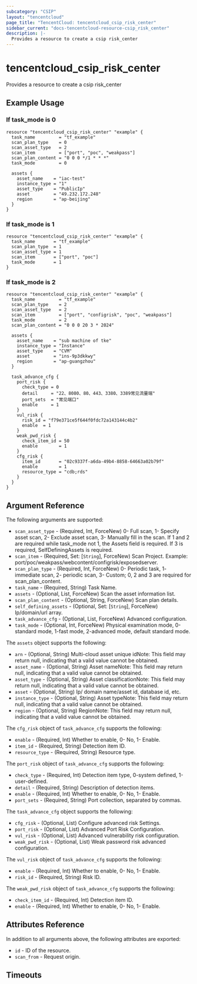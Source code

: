 ```yaml
---
subcategory: "CSIP"
layout: "tencentcloud"
page_title: "TencentCloud: tencentcloud_csip_risk_center"
sidebar_current: "docs-tencentcloud-resource-csip_risk_center"
description: |-
  Provides a resource to create a csip risk_center
---
```


# tencentcloud_csip_risk_center

Provides a resource to create a csip risk_center

## Example Usage

### If task_mode is 0

```hcl
resource "tencentcloud_csip_risk_center" "example" {
  task_name         = "tf_example"
  scan_plan_type    = 0
  scan_asset_type   = 2
  scan_item         = ["port", "poc", "weakpass"]
  scan_plan_content = "0 0 0 */1 * * *"
  task_mode         = 0

  assets {
    asset_name    = "iac-test"
    instance_type = "1"
    asset_type    = "PublicIp"
    asset         = "49.232.172.248"
    region        = "ap-beijing"
  }
}
```

### If task_mode is 1

```hcl
resource "tencentcloud_csip_risk_center" "example" {
  task_name       = "tf_example"
  scan_plan_type  = 1
  scan_asset_type = 1
  scan_item       = ["port", "poc"]
  task_mode       = 1
}
```

### If task_mode is 2

```hcl
resource "tencentcloud_csip_risk_center" "example" {
  task_name         = "tf_example"
  scan_plan_type    = 2
  scan_asset_type   = 2
  scan_item         = ["port", "configrisk", "poc", "weakpass"]
  task_mode         = 2
  scan_plan_content = "0 0 0 20 3 * 2024"

  assets {
    asset_name    = "sub machine of tke"
    instance_type = "Instance"
    asset_type    = "CVM"
    asset         = "ins-9p3dkkwy"
    region        = "ap-guangzhou"
  }

  task_advance_cfg {
    port_risk {
      check_type = 0
      detail     = "22、8080、80、443、3380、3389常见流量端"
      port_sets  = "常见端口"
      enable     = 1
    }
    vul_risk {
      risk_id = "f79e371ce5f644f0fdc72a143144c4b2"
      enable  = 1
    }
    weak_pwd_risk {
      check_item_id = 50
      enable        = 1
    }
    cfg_risk {
      item_id       = "02c9337f-a6da-49b4-8858-64663a02b79f"
      enable        = 1
      resource_type = "cdb;rds"
    }
  }
}
```

## Argument Reference

The following arguments are supported:

* `scan_asset_type` - (Required, Int, ForceNew) 0- Full scan, 1- Specify asset scan, 2- Exclude asset scan, 3- Manually fill in the scan. If 1 and 2 are required while task_mode not 1, the Assets field is required. If 3 is required, SelfDefiningAssets is required.
* `scan_item` - (Required, Set: [`String`], ForceNew) Scan Project. Example: port/poc/weakpass/webcontent/configrisk/exposedserver.
* `scan_plan_type` - (Required, Int, ForceNew) 0- Periodic task, 1- immediate scan, 2- periodic scan, 3- Custom; 0, 2 and 3 are required for scan_plan_content.
* `task_name` - (Required, String) Task Name.
* `assets` - (Optional, List, ForceNew) Scan the asset information list.
* `scan_plan_content` - (Optional, String, ForceNew) Scan plan details.
* `self_defining_assets` - (Optional, Set: [`String`], ForceNew) Ip/domain/url array.
* `task_advance_cfg` - (Optional, List, ForceNew) Advanced configuration.
* `task_mode` - (Optional, Int, ForceNew) Physical examination mode, 0-standard mode, 1-fast mode, 2-advanced mode, default standard mode.

The `assets` object supports the following:

* `arn` - (Optional, String) Multi-cloud asset unique idNote: This field may return null, indicating that a valid value cannot be obtained.
* `asset_name` - (Optional, String) Asset nameNote: This field may return null, indicating that a valid value cannot be obtained.
* `asset_type` - (Optional, String) Asset classificationNote: This field may return null, indicating that a valid value cannot be obtained.
* `asset` - (Optional, String) Ip/ domain name/asset id, database id, etc.
* `instance_type` - (Optional, String) Asset typeNote: This field may return null, indicating that a valid value cannot be obtained.
* `region` - (Optional, String) RegionNote: This field may return null, indicating that a valid value cannot be obtained.

The `cfg_risk` object of `task_advance_cfg` supports the following:

* `enable` - (Required, Int) Whether to enable, 0- No, 1- Enable.
* `item_id` - (Required, String) Detection item ID.
* `resource_type` - (Required, String) Resource type.

The `port_risk` object of `task_advance_cfg` supports the following:

* `check_type` - (Required, Int) Detection item type, 0-system defined, 1-user-defined.
* `detail` - (Required, String) Description of detection items.
* `enable` - (Required, Int) Whether to enable, 0- No, 1- Enable.
* `port_sets` - (Required, String) Port collection, separated by commas.

The `task_advance_cfg` object supports the following:

* `cfg_risk` - (Optional, List) Configure advanced risk Settings.
* `port_risk` - (Optional, List) Advanced Port Risk Configuration.
* `vul_risk` - (Optional, List) Advanced vulnerability risk configuration.
* `weak_pwd_risk` - (Optional, List) Weak password risk advanced configuration.

The `vul_risk` object of `task_advance_cfg` supports the following:

* `enable` - (Required, Int) Whether to enable, 0- No, 1- Enable.
* `risk_id` - (Required, String) Risk ID.

The `weak_pwd_risk` object of `task_advance_cfg` supports the following:

* `check_item_id` - (Required, Int) Detection item ID.
* `enable` - (Required, Int) Whether to enable, 0- No, 1- Enable.

## Attributes Reference

In addition to all arguments above, the following attributes are exported:

* `id` - ID of the resource.
* `scan_from` - Request origin.


## Timeouts

<no value>



